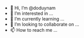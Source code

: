 - 👋 Hi, I’m @doduynam
- 👀 I’m interested in ...
- 🌱 I’m currently learning ...
- 💞️ I’m looking to collaborate on ...
- 📫 How to reach me ...

<!---
doduynam/doduynam is a ✨ special ✨ repository because its `README.md` (this file) appears on your GitHub profile.
You can click the Preview link to take a look at your changes.
--->
